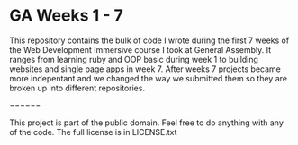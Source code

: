 GA Weeks 1 - 7
======

This repository contains the bulk of code I wrote during the first 7 weeks of the Web Development Immersive course I took at General Assembly. It ranges from learning ruby and OOP basic during week 1 to building websites and single page apps in week 7. After weeks 7 projects became more indepentant and we changed the way we submitted them so they are broken up into different repositories.

======

This project is part of the public domain. Feel free to do anything with any of the code. The full license is in LICENSE.txt
